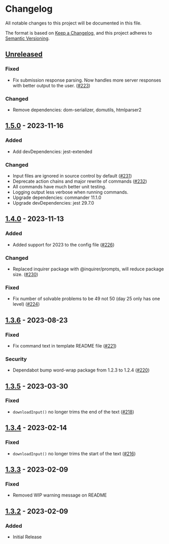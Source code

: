 # Changelog

All notable changes to this project will be documented in this file.

The format is based on [Keep a Changelog](https://keepachangelog.com/en/1.0.0/),
and this project adheres to [Semantic Versioning](https://semver.org/spec/v2.0.0.html).

## [Unreleased]
### Fixed
- Fix submission response parsing. Now handles more server responses with better output to the user. ([#223](https://github.com/beakerandjake/advent-of-code-runner/issues/223))
### Changed
- Remove dependencies:  dom-serializer, domutils, htmlparser2

## [1.5.0] - 2023-11-16
### Added
- Add devDependencies: jest-extended

### Changed
- Input files are ignored in source control by default ([#231](https://github.com/beakerandjake/advent-of-code-runner/issues/231))
- Deprecate action chains and major rewrite of commands ([#232](https://github.com/beakerandjake/advent-of-code-runner/issues/232))
- All commands have much better unit testing.
- Logging output less verbose when running commands.
- Upgrade dependencies: commander 11.1.0
- Upgrade devDependencies: jest 29.7.0

## [1.4.0] - 2023-11-13
### Added
- Added support for 2023 to the config file ([#226](https://github.com/beakerandjake/advent-of-code-runner/issues/226))

### Changed
- Replaced inquirer package with @inquirer/prompts, will reduce package size. ([#230](https://github.com/beakerandjake/advent-of-code-runner/issues/230))

### Fixed
- Fix number of solvable problems to be 49 not 50 (day 25 only has one level) ([#224](https://github.com/beakerandjake/advent-of-code-runner/issues/224))

## [1.3.6] - 2023-08-23
### Fixed
- Fix command text in template README file ([#221](https://github.com/beakerandjake/advent-of-code-runner/pull/221))

### Security
- Dependabot bump word-wrap package from 1.2.3 to 1.2.4 ([#220](https://github.com/beakerandjake/advent-of-code-runner/pull/220))

## [1.3.5] - 2023-03-30
### Fixed
- `downloadInput()` no longer trims the end of the text ([#218](https://github.com/beakerandjake/advent-of-code-runner/issues/218))

## [1.3.4] - 2023-02-14
### Fixed
- `downloadInput()` no longer trims the start of the text ([#216](https://github.com/beakerandjake/advent-of-code-runner/issues/216))

## [1.3.3] - 2023-02-09
### Fixed
- Removed WIP warning message on README

## [1.3.2] - 2023-02-09
### Added
- Initial Release

[Unreleased]: https://github.com/beakerandjake/advent-of-code-runner/compare/v1.5.0...HEAD
[1.5.0]: https://github.com/beakerandjake/advent-of-code-runner/compare/v1.4.0...v1.5.0
[1.4.0]: https://github.com/beakerandjake/advent-of-code-runner/compare/v1.3.6...v1.4.0
[1.3.6]: https://github.com/beakerandjake/advent-of-code-runner/compare/v1.3.5...v1.3.6
[1.3.5]: https://github.com/beakerandjake/advent-of-code-runner/compare/v1.3.4...v1.3.5
[1.3.4]: https://github.com/beakerandjake/advent-of-code-runner/compare/v1.3.3...v1.3.4
[1.3.3]: https://github.com/beakerandjake/advent-of-code-runner/compare/v1.3.2...v1.3.3
[1.3.2]: https://github.com/beakerandjake/advent-of-code-runner/releases/tag/v1.3.2
